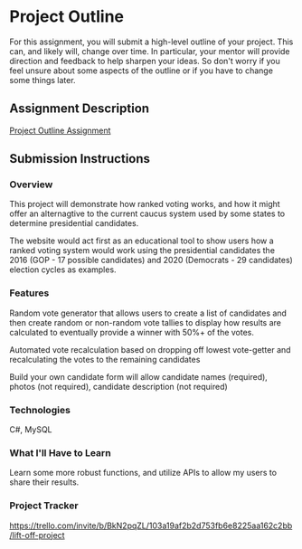 # Project Outline
For this assignment, you will submit a high-level outline of your project. This can, and likely will, change over time. In particular, your mentor will provide direction and feedback to help sharpen your ideas. So don't worry if you feel unsure about some aspects of the outline or if you have to change some things later.

## Assignment Description
[Project Outline Assignment](https://education.launchcode.org/liftoff/modules/assignments/project-outline)

## Submission Instructions

### Overview
This project will demonstrate how ranked voting works, and how it might offer an alternagtive to the current caucus system used by some states to determine presidential candidates.

The website would act first as an educational tool to show users how a ranked voting system would work using the presidential candidates the 2016 (GOP - 17 possible candidates) and 2020 (Democrats - 29 candidates) election cycles as examples. 

### Features
Random vote generator that allows users to create a list of candidates and then create random or non-random vote tallies to display how results are calculated to eventually provide a winner with 50%+ of the votes.

Automated vote recalculation based on dropping off lowest vote-getter and recalculating the votes to the remaining candidates

Build your own candidate form will allow candidate names (required), photos (not required), candidate description (not required)


### Technologies
C#, MySQL 

### What I'll Have to Learn
Learn some more robust functions, and utilize APIs to allow my users to share their results. 

### Project Tracker
https://trello.com/invite/b/BkN2pqZL/103a19af2b2d753fb6e8225aa162c2bb/lift-off-project